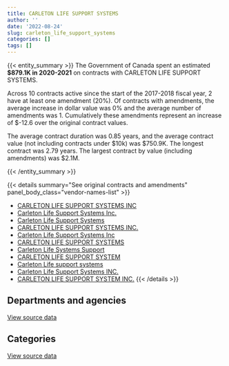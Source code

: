 ```yaml
---
title: CARLETON LIFE SUPPORT SYSTEMS
author: ''
date: '2022-08-24'
slug: carleton_life_support_systems
categories: []
tags: []
---
```


<script src="/rmarkdown-libs/htmlwidgets/htmlwidgets.js"></script>
<link href="/rmarkdown-libs/datatables-css/datatables-crosstalk.css" rel="stylesheet" />
<script src="/rmarkdown-libs/datatables-binding/datatables.js"></script>
<script src="/rmarkdown-libs/jquery/jquery-3.6.0.min.js"></script>
<link href="/rmarkdown-libs/dt-core-bootstrap/css/dataTables.bootstrap.min.css" rel="stylesheet" />
<link href="/rmarkdown-libs/dt-core-bootstrap/css/dataTables.bootstrap.extra.css" rel="stylesheet" />
<script src="/rmarkdown-libs/dt-core-bootstrap/js/jquery.dataTables.min.js"></script>
<script src="/rmarkdown-libs/dt-core-bootstrap/js/dataTables.bootstrap.min.js"></script>
<link href="/rmarkdown-libs/crosstalk/css/crosstalk.min.css" rel="stylesheet" />
<script src="/rmarkdown-libs/crosstalk/js/crosstalk.min.js"></script>
<script src="/rmarkdown-libs/htmlwidgets/htmlwidgets.js"></script>
<link href="/rmarkdown-libs/datatables-css/datatables-crosstalk.css" rel="stylesheet" />
<script src="/rmarkdown-libs/datatables-binding/datatables.js"></script>
<script src="/rmarkdown-libs/jquery/jquery-3.6.0.min.js"></script>
<link href="/rmarkdown-libs/dt-core-bootstrap/css/dataTables.bootstrap.min.css" rel="stylesheet" />
<link href="/rmarkdown-libs/dt-core-bootstrap/css/dataTables.bootstrap.extra.css" rel="stylesheet" />
<script src="/rmarkdown-libs/dt-core-bootstrap/js/jquery.dataTables.min.js"></script>
<script src="/rmarkdown-libs/dt-core-bootstrap/js/dataTables.bootstrap.min.js"></script>
<link href="/rmarkdown-libs/crosstalk/css/crosstalk.min.css" rel="stylesheet" />
<script src="/rmarkdown-libs/crosstalk/js/crosstalk.min.js"></script>

{{< entity_summary >}}
The Government of Canada spent an estimated **\$879.1K in 2020-2021** on contracts with CARLETON LIFE SUPPORT SYSTEMS.

Across 10 contracts active since the start of the 2017-2018 fiscal year, 2 have at least one amendment (20%). Of contracts with amendments, the average increase in dollar value was 0% and the average number of amendments was 1. Cumulatively these amendments represent an increase of \$-12.6 over the original contract values.

The average contract duration was 0.85 years, and the average contract value (not including contracts under \$10k) was \$750.9K. The longest contract was 2.79 years. The largest contract by value (including amendments) was \$2.1M.

{{< /entity_summary >}}

{{< details summary="See original contracts and amendments" panel_body_class="vendor-names-list" >}}
- [CARLETON LIFE SUPPORT SYSTEMS INC](https://search.open.canada.ca/en/ct/?sort=contract_value_f%20desc&page=1&search_text=%22CARLETON%20LIFE%20SUPPORT%20SYSTEMS%20INC%22)
- [Carleton Life Support Systems Inc.](https://search.open.canada.ca/en/ct/?sort=contract_value_f%20desc&page=1&search_text=%22Carleton%20Life%20Support%20Systems%20Inc.%22)
- [Carleton Life Support Systems](https://search.open.canada.ca/en/ct/?sort=contract_value_f%20desc&page=1&search_text=%22Carleton%20Life%20Support%20Systems%22)
- [CARLETON LIFE SUPPORT SYSTEMS INC.](https://search.open.canada.ca/en/ct/?sort=contract_value_f%20desc&page=1&search_text=%22CARLETON%20LIFE%20SUPPORT%20SYSTEMS%20INC.%22)
- [Carleton Life Support Systems Inc](https://search.open.canada.ca/en/ct/?sort=contract_value_f%20desc&page=1&search_text=%22Carleton%20Life%20Support%20Systems%20Inc%22)
- [CARLETON LIFE SUPPORT SYSTEMS](https://search.open.canada.ca/en/ct/?sort=contract_value_f%20desc&page=1&search_text=%22CARLETON%20LIFE%20SUPPORT%20SYSTEMS%22)
- [Carleton Life Systems Support](https://search.open.canada.ca/en/ct/?sort=contract_value_f%20desc&page=1&search_text=%22Carleton%20Life%20Systems%20Support%22)
- [CARLETON LIFE SUPPORT SYSTEM](https://search.open.canada.ca/en/ct/?sort=contract_value_f%20desc&page=1&search_text=%22CARLETON%20LIFE%20SUPPORT%20SYSTEM%22)
- [Carleton Life support systems](https://search.open.canada.ca/en/ct/?sort=contract_value_f%20desc&page=1&search_text=%22Carleton%20Life%20support%20systems%22)
- [Carleton Life Support Systems INC.](https://search.open.canada.ca/en/ct/?sort=contract_value_f%20desc&page=1&search_text=%22Carleton%20Life%20Support%20Systems%20INC.%22)
- [CARLETON LIFE SUPPORT SYSTEM INC.](https://search.open.canada.ca/en/ct/?sort=contract_value_f%20desc&page=1&search_text=%22CARLETON%20LIFE%20SUPPORT%20SYSTEM%20INC.%22)
{{< /details >}}

## Departments and agencies

<div id="htmlwidget-1" style="width:100%;height:auto;" class="datatables html-widget"></div>
<script type="application/json" data-for="htmlwidget-1">{"x":{"style":"bootstrap","filter":"none","vertical":false,"data":[["<a href=\"/departments/dnd-mdn/\">National Defence<\/a>"],[348591.51],[1371497.14],[4325389.97],[879064.21]],"container":"<table class=\"table table-striped table-hover row-border order-column display\">\n  <thead>\n    <tr>\n      <th>Department<\/th>\n      <th>2017-2018<\/th>\n      <th>2018-2019<\/th>\n      <th>2019-2020<\/th>\n      <th>2020-2021<\/th>\n    <\/tr>\n  <\/thead>\n<\/table>","options":{"order":[[4,"desc"]],"pageLength":10,"autoWidth":true,"columnDefs":[{"targets":1,"render":"function(data, type, row, meta) {\n    return type !== 'display' ? data : DTWidget.formatCurrency(data, \"$\", 2, 3, \",\", \".\", true, null);\n  }"},{"targets":2,"render":"function(data, type, row, meta) {\n    return type !== 'display' ? data : DTWidget.formatCurrency(data, \"$\", 2, 3, \",\", \".\", true, null);\n  }"},{"targets":3,"render":"function(data, type, row, meta) {\n    return type !== 'display' ? data : DTWidget.formatCurrency(data, \"$\", 2, 3, \",\", \".\", true, null);\n  }"},{"targets":4,"render":"function(data, type, row, meta) {\n    return type !== 'display' ? data : DTWidget.formatCurrency(data, \"$\", 2, 3, \",\", \".\", true, null);\n  }"},{"width":"16%","targets":[1,2,3,4]},{"className":"dt-right","targets":[1,2,3,4]}],"orderClasses":false}},"evals":["options.columnDefs.0.render","options.columnDefs.1.render","options.columnDefs.2.render","options.columnDefs.3.render"],"jsHooks":[]}</script>
<p class="text-right">
<a href="https://github.com/GoC-Spending/contracts-data/tree/main/data/out/vendors/carleton_life_support_systems/summary_by_fiscal_year_by_department.csv" class="source-data-link btn btn-link">View source data</a>
</p>

## Categories

<div id="htmlwidget-2" style="width:100%;height:auto;" class="datatables html-widget"></div>
<script type="application/json" data-for="htmlwidget-2">{"x":{"style":"bootstrap","filter":"none","vertical":false,"data":[["<a href=\"/categories/11_defence/\">Defence<\/a>","<a href=\"/categories/6_industrial_products_and_services/\">Industrial products and services<\/a>"],[348591.51,null],[39911.25,1331585.89],[4073736.5,251653.47],[870945.39,8118.83]],"container":"<table class=\"table table-striped table-hover row-border order-column display\">\n  <thead>\n    <tr>\n      <th>Category<\/th>\n      <th>2017-2018<\/th>\n      <th>2018-2019<\/th>\n      <th>2019-2020<\/th>\n      <th>2020-2021<\/th>\n    <\/tr>\n  <\/thead>\n<\/table>","options":{"order":[[4,"desc"]],"dom":"t","pageLength":30,"autoWidth":true,"columnDefs":[{"targets":1,"render":"function(data, type, row, meta) {\n    return type !== 'display' ? data : DTWidget.formatCurrency(data, \"$\", 2, 3, \",\", \".\", true, null);\n  }"},{"targets":2,"render":"function(data, type, row, meta) {\n    return type !== 'display' ? data : DTWidget.formatCurrency(data, \"$\", 2, 3, \",\", \".\", true, null);\n  }"},{"targets":3,"render":"function(data, type, row, meta) {\n    return type !== 'display' ? data : DTWidget.formatCurrency(data, \"$\", 2, 3, \",\", \".\", true, null);\n  }"},{"targets":4,"render":"function(data, type, row, meta) {\n    return type !== 'display' ? data : DTWidget.formatCurrency(data, \"$\", 2, 3, \",\", \".\", true, null);\n  }"},{"width":"16%","targets":[1,2,3,4]},{"className":"dt-right","targets":[1,2,3,4]}],"orderClasses":false,"lengthMenu":[10,25,30,50,100]}},"evals":["options.columnDefs.0.render","options.columnDefs.1.render","options.columnDefs.2.render","options.columnDefs.3.render"],"jsHooks":[]}</script>
<p class="text-right">
<a href="https://github.com/GoC-Spending/contracts-data/tree/main/data/out/vendors/carleton_life_support_systems/summary_by_fiscal_year_by_category.csv" class="source-data-link btn btn-link">View source data</a>
</p>
